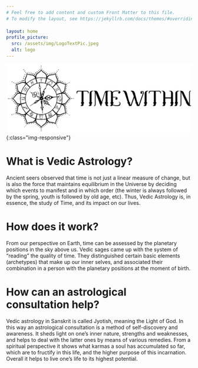 ```yaml
---
# Feel free to add content and custom Front Matter to this file.
# To modify the layout, see https://jekyllrb.com/docs/themes/#overriding-theme-defaults

layout: home
profile_picture:
  src: /assets/img/LogoTextPic.jpeg
  alt: logo
---
```


![image-title-here](/assets/img/LogoTextPic.jpeg){:class="img-responsive"}

# What is Vedic Astrology?

Ancient seers observed that time is not just a linear measure of change, but is also the force that maintains equilibrium in the Universe by deciding which events to manifest and in which order (the winter is always followed by the spring, youth is followed by old age, etc). Thus, Vedic Astrology is, in essence, the study of Time, and its impact on our lives. 

# How does it work?

From our perspective on Earth, time can be assessed by the planetary positions in the sky above us. Vedic sages came up with the system of “reading” the quality of time. They distinguished certain basic elements (archetypes) that make up our inner selves, and associated their combination in a person with the planetary positions at the moment of birth.

# How can an astrological consultation help?

Vedic astrology in Sanskrit is called Jyotish, meaning the Light of God. In this way an astrological consultation is a method of self-discovery and awareness. It sheds light on one’s inner nature, strengths and weaknesses, and helps to deal with the latter ones by means of various remedies. From a spiritual perspective it shows what karmas a soul has accumulated so far, which are to fructify in this life, and the higher purpose of this incarnation. Overall it helps to live one’s life to its highest potential.
